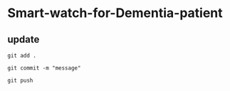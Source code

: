 # Smart-watch-for-Dementia-patient


## update

    git add .

    git commit -m "message"

    git push
